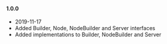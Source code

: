 #### 1.0.0
- 2019-11-17
- Added Builder, Node, NodeBuilder and Server interfaces
- Added implementations to Builder, NodeBuilder and Server